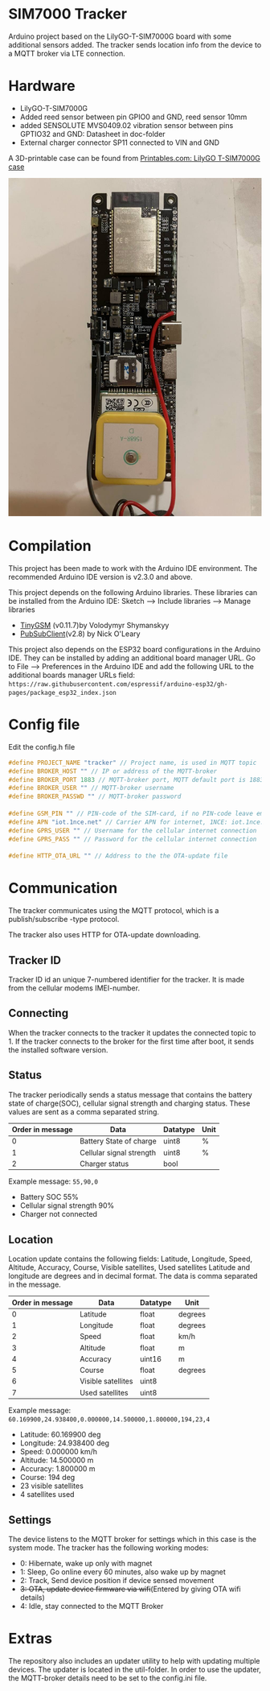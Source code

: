 # SIM7000 Tracker
Arduino project based on the LilyGO-T-SIM7000G board with some additional sensors added.
The tracker sends location info from the device to a MQTT broker via LTE connection.

# Hardware
- LilyGO-T-SIM7000G
- Added reed sensor between pin GPIO0 and GND, reed sensor 10mm
- added SENSOLUTE MVS0409.02 vibration sensor between pins GPTIO32 and GND: Datasheet in doc-folder
- External charger connector SP11 connected to VIN and GND

A 3D-printable case can be found from [Printables.com: LilyGO T-SIM7000G case](https://www.printables.com/model/768589-lilygo-t-sim7000g-case)


 ![Picture of modded board](/doc/modified_lilygo_t-sim7000g.jpeg)

# Compilation
This project has been made to work with the Arduino IDE environment. The recommended Arduino IDE version is v2.3.0 and above.

This project depends on the following Arduino libraries. These libraries can be installed from the Arduino IDE: Sketch --> Include libraries --> Manage libraries
- [TinyGSM](https://github.com/vshymanskyy/TinyGSM) (v0.11.7)by Volodymyr Shymanskyy
- [PubSubClient](https://github.com/knolleary/pubsubclient)(v2.8) by Nick O'Leary

This project also depends on the ESP32 board configurations in the Arduino IDE. They can be installed by adding an additional board manager URL. Go to File --> Preferences in the Arduino IDE and add the following URL to the additional boards manager URLs field:
```https://raw.githubusercontent.com/espressif/arduino-esp32/gh-pages/package_esp32_index.json```


# Config file
Edit the config.h file
```cpp
#define PROJECT_NAME "tracker" // Project name, is used in MQTT topic
#define BROKER_HOST "" // IP or address of the MQTT-broker
#define BROKER_PORT 1883 // MQTT-broker port, MQTT default port is 1883
#define BROKER_USER "" // MQTT-broker username
#define BROKER_PASSWD "" // MQTT-broker password

#define GSM_PIN "" // PIN-code of the SIM-card, if no PIN-code leave empty ""
#define APN "iot.1nce.net" // Carrier APN for internet, 1NCE: iot.1nce.net, Elisa/Telia/DNA: internet
#define GPRS_USER "" // Username for the cellular internet connection
#define GPRS_PASS "" // Password for the cellular internet connection

#define HTTP_OTA_URL "" // Address to the the OTA-update file
```


# Communication
The tracker communicates using the MQTT protocol, which is a publish/subscribe -type protocol. 

The tracker also uses HTTP for OTA-update downloading.

## Tracker ID
Tracker ID id an unique 7-numbered identifier for the tracker. It is made from the cellular modems IMEI-number.

## Connecting
When the tracker connects to the tracker it updates the connected topic to 1. If the tracker connects to the broker for the first time after boot, it sends the installed software version.

## Status
The tracker periodically sends a status message that contains the battery state of charge(SOC), cellular signal strength and charging status. These values are sent as a comma separated string.

| Order in message | Data                     | Datatype | Unit |
|------------------|--------------------------|----------|------|
| 0                | Battery State of charge  | uint8    | %    |
| 1                | Cellular signal strength | uint8    | %    |
| 2                | Charger status           | bool     |      |

Example message: ```55,90,0``` 
- Battery SOC 55%
- Cellular signal strength 90%
- Charger not connected


## Location
Location update contains the following fields: Latitude, Longitude, Speed, Altitude, Accuracy, Course, Visible satellites, Used satellites
Latitude and longitude are degrees and in decimal format. 
The data is comma separated in the message.

| Order in message | Data               | Datatype | Unit    |
|------------------|--------------------|----------|---------|
| 0                | Latitude           | float    | degrees |
| 1                | Longitude          | float    | degrees |
| 2                | Speed              | float    | km/h    |
| 3                | Altitude           | float    | m       |
| 4                | Accuracy           | uint16   | m       |
| 5                | Course             | float    | degrees |
| 6                | Visible satellites | uint8    |         |
| 7                | Used satellites    | uint8    |         |

Example message: ```60.169900,24.938400,0.000000,14.500000,1.800000,194,23,4```
- Latitude: 60.169900 deg
- Longitude: 24.938400 deg
- Speed: 0.000000 km/h
- Altitude: 14.500000 m
- Accuracy: 1.800000 m
- Course: 194 deg
- 23 visible satellites
- 4 satellites used

## Settings
The device listens to the MQTT broker for settings which in this case is the system mode.
The tracker has the following working modes:
- 0: Hibernate, wake up only with magnet
- 1: Sleep, Go online every 60 minutes, also wake up by magnet
- 2: Track, Send device position if device sensed movement
- ~~3: OTA, update device firmware via wifi~~(Entered by giving OTA wifi details)
- 4: Idle, stay connected to the MQTT Broker


# Extras
The repository also includes an updater utility to help with updating multiple devices. The updater is located in the util-folder. In order to use the updater, the MQTT-broker details need to be set to the config.ini file.
